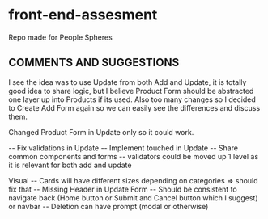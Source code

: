# front-end-assesment
Repo made for People Spheres

## COMMENTS AND SUGGESTIONS

I see the idea was to use Update from both Add and Update, it is totally good idea to share logic, but I believe Product Form
should be abstracted one layer up into Products if its used. Also too many changes so I decided to Create Add Form again so we can
easily see the differences and discuss them.

Changed Product Form in Update only so it could work.

-- Fix validations in Update
-- Implement touched in Update
-- Share common components and forms
-- validators could be moved up 1 level as it is relevant for both add and update

Visual
-- Cards will have different sizes depending on categories => should fix that
-- Missing Header in Update Form
-- Should be consistent to navigate back (Home button or Submit and Cancel button which I suggest) or navbar
-- Deletion can have prompt (modal or otherwise)
